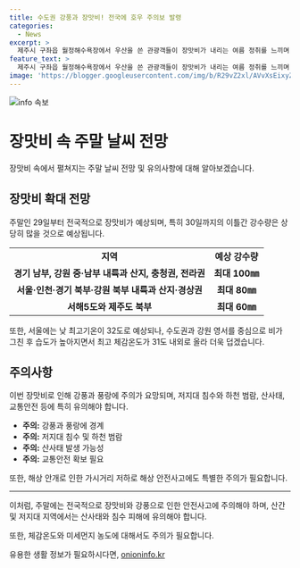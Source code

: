 ```yaml
---
title: 수도권 강풍과 장맛비! 전국에 호우 주의보 발령
categories:
  - News
excerpt: >
  제주시 구좌읍 월정해수욕장에서 우산을 쓴 관광객들이 장맛비가 내리는 여름 정취를 느끼며 즐기고 있다. 기상청은 장맛비가 전남과 경남으로 확대돼 주말에 중부지방에도 시작될 것으로 예보했다. 29일부터 대부분 지역에 비가 내리며 돌풍과 천둥·번개를 동반한 강우가 예상되니 안전에 주의해야 한다. 또한, 최고 체감온도가 높아져 온열질환에 유의해야 하며 해상 안개로 해상 안전사고에도 유의해야 한다.
feature_text: >
  제주시 구좌읍 월정해수욕장에서 우산을 쓴 관광객들이 장맛비가 내리는 여름 정취를 느끼며 즐기고 있다. 기상청은 장맛비가 전남과 경남으로 확대돼 주말에 중부지방에도 시작될 것으로 예보했다. 29일부터 대부분 지역에 비가 내리며 돌풍과 천둥·번개를 동반한 강우가 예상되니 안전에 주의해야 한다. 또한, 최고 체감온도가 높아져 온열질환에 유의해야 하며 해상 안개로 해상 안전사고에도 유의해야 한다.
image: 'https://blogger.googleusercontent.com/img/b/R29vZ2xl/AVvXsEixyZcFfHzMRdzZMjFBmAUKJYCLCGyLL1o632UiGVXcaFdKo_bkvkuCioo0uUKlGfBVcT3P84aROyZIXSBEx3Aw5nCQ3pTgDom1WDC4m8eifvWiAmWEEVb4x6G_l8C0QH225ldMjyaFvpxGEBGNO37VmDTDMHGhJPq73UglMfDca1-0aw/s1600/blogspot.png'
---
```


<p><img src="https://blogger.googleusercontent.com/img/b/R29vZ2xl/AVvXsEixyZcFfHzMRdzZMjFBmAUKJYCLCGyLL1o632UiGVXcaFdKo_bkvkuCioo0uUKlGfBVcT3P84aROyZIXSBEx3Aw5nCQ3pTgDom1WDC4m8eifvWiAmWEEVb4x6G_l8C0QH225ldMjyaFvpxGEBGNO37VmDTDMHGhJPq73UglMfDca1-0aw/s1600/blogspot.png" alt="info 속보" /></p>

<h1>장맛비 속 주말 날씨 전망</h1>

<p data-ke-size="size16">장맛비 속에서 펼쳐지는 주말 날씨 전망 및 유의사항에 대해 알아보겠습니다.</p>

<h2 data-ke-size="size26">장맛비 확대 전망</h2>

<p data-ke-size="size16">주말인 29일부터 전국적으로 장맛비가 예상되며, 특히 30일까지의 이틀간 강수량은 상당히 많을 것으로 예상됩니다.</p>

<table>
<tbody>
<tr>
<td style="text-align: center; height: 17px;"><b>지역</b></td>
<td style="text-align: center; height: 17px;"><b>예상 강수량</b></td>
</tr>
<tr>
<td style="text-align: center; height: 17px;"><b>경기 남부, 강원 중·남부 내륙과 산지, 충청권, 전라권</b></td>
<td style="text-align: center; height: 17px;"><b>최대 100㎜</b></td>
</tr>
<tr>
<td style="text-align: center; height: 17px;"><b>서울·인천·경기 북부·강원 북부 내륙과 산지·경상권</b></td>
<td style="text-align: center; height: 17px;"><b>최대 80㎜</b></td>
</tr>
<tr>
<td style="text-align: center; height: 17px;"><b>서해5도와 제주도 북부</b></td>
<td style="text-align: center; height: 17px;"><b>최대 60㎜</b></td>
</tr>
</tbody>
</table>

<p data-ke-size="size16">또한, 서울에는 낮 최고기온이 32도로 예상되나, 수도권과 강원 영서를 중심으로 비가 그친 후 습도가 높아지면서 최고 체감온도가 31도 내외로 올라 더욱 덥겠습니다.</p>

<h2 data-ke-size="size26">주의사항</h2>

<p data-ke-size="size16">이번 장맛비로 인해 강풍과 풍랑에 주의가 요망되며, 저지대 침수와 하천 범람, 산사태, 교통안전 등에 특히 유의해야 합니다.</p>

<ul>
<li><b>주의:</b> 강풍과 풍랑에 경계</li>
<li><b>주의:</b> 저지대 침수 및 하천 범람</li>
<li><b>주의:</b> 산사태 발생 가능성</li>
<li><b>주의:</b> 교통안전 확보 필요</li>
</ul>

<p data-ke-size="size16">또한, 해상 안개로 인한 가시거리 저하로 해상 안전사고에도 특별한 주의가 필요합니다.</p>

<hr>

<p data-ke-size="size16">이처럼, 주말에는 전국적으로 장맛비와 강풍으로 인한 안전사고에 주의해야 하며, 산간 및 저지대 지역에서는 산사태와 침수 피해에 유의해야 합니다.</p>

<p data-ke-size="size16">또한, 체감온도와 미세먼지 농도에 대해서도 주의가 필요합니다.</p>
유용한 생활 정보가 필요하시다면, <a href="https://onioninfo.kr" rel="dofollow">onioninfo.kr</a>


